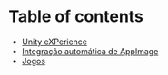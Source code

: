 # Table of contents

* [Unity eXPerience](../readme.md)
* [Integração automática de AppImage](pages/appimage-install.md)
* [Jogos](pages/jogos.md)
